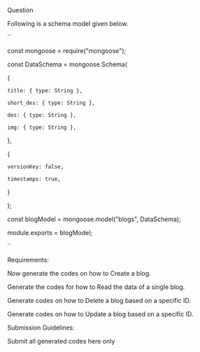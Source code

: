 Question

Following is a schema model given below.

``

const mongoose = require("mongoose");

const DataSchema = mongoose.Schema(

  {

    title: { type: String },

    short_des: { type: String },

    des: { type: String },

    img: { type: String },

  },

  {

    versionKey: false,

    timestamps: true,

  }

);

const blogModel = mongoose.model("blogs", DataSchema);

module.exports = blogModel;

``

Requirements:  

Now generate the codes on how to Create a blog.

Generate the codes for how to Read the data of a single blog.

Generate codes on how to Delete a blog based on a specific ID.

Generate codes on how to Update a blog based on a specific ID.


Submission Guidelines:

Submit all generated codes here only

